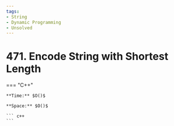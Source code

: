 ```yaml
---
tags:
- String
- Dynamic Programming
- Unsolved
---
```



# 471. Encode String with Shortest Length

=== "C++"

    **Time:** $O()$

    **Space:** $O()$

    ``` c++
    ```